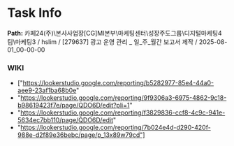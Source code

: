 # Task Info

**Path:** 카페24(주)\본사사업장\[CG]MI본부\마케팅센터\성장주도그룹\디지털마케팅4팀\마케팅3 / hslim / [279637] 광고 운영 관리 _ 일_주_월간 보고서 제작 / 2025-08-01_00-00-00

### WIKI
- ["https://lookerstudio.google.com/reporting/b5282977-85e4-44a0-aee9-23af1ba68b0e"
- "https://lookerstudio.google.com/reporting/9f9306a3-6975-4862-9c18-b98619423f7e/page/QDO6D/edit?pli=1"
- "https://lookerstudio.google.com/reporting/f3829836-ccf8-4c9c-941e-5634ec7bb110/page/QDO6D/edit"
- "https://lookerstudio.google.com/reporting/7b024e4d-d290-420f-988e-d2f89e36bebc/page/p_13x89w79cd"]

